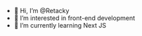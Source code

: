 - 👋 Hi, I’m @Retacky
- 👀 I’m interested in front-end development
- 🌱 I’m currently learning Next JS

<!---
Retacky/Retacky is a ✨ special ✨ repository because its `README.md` (this file) appears on your GitHub profile.
You can click the Preview link to take a look at your changes.
--->
